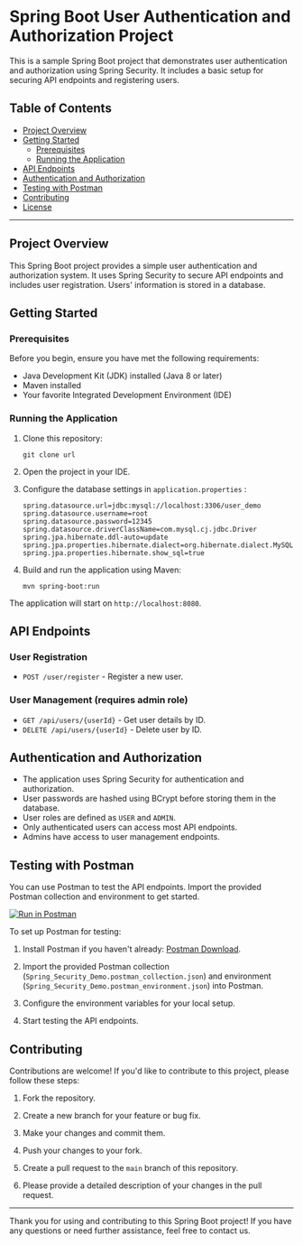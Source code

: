 # Spring Boot User Authentication and Authorization Project

This is a sample Spring Boot project that demonstrates user authentication and authorization using Spring Security. It includes a basic setup for securing API endpoints and registering users.

## Table of Contents
- [Project Overview](#project-overview)
- [Getting Started](#getting-started)
  - [Prerequisites](#prerequisites)
  - [Running the Application](#running-the-application)
- [API Endpoints](#api-endpoints)
- [Authentication and Authorization](#authentication-and-authorization)
- [Testing with Postman](#testing-with-postman)
- [Contributing](#contributing)
- [License](#license)

---

## Project Overview

This Spring Boot project provides a simple user authentication and authorization system. It uses Spring Security to secure API endpoints and includes user registration. Users' information is stored in a database.

## Getting Started

### Prerequisites

Before you begin, ensure you have met the following requirements:

- Java Development Kit (JDK) installed (Java 8 or later)
- Maven installed
- Your favorite Integrated Development Environment (IDE)

### Running the Application

1. Clone this repository:

   ```shell
   git clone url
   ```

2. Open the project in your IDE.

3. Configure the database settings in `application.properties` :

   ```
   spring.datasource.url=jdbc:mysql://localhost:3306/user_demo
   spring.datasource.username=root
   spring.datasource.password=12345
   spring.datasource.driverClassName=com.mysql.cj.jdbc.Driver
   spring.jpa.hibernate.ddl-auto=update
   spring.jpa.properties.hibernate.dialect=org.hibernate.dialect.MySQL8Dialect
   spring.jpa.properties.hibernate.show_sql=true
   ```

4. Build and run the application using Maven:

   ```shell
   mvn spring-boot:run
   ```

The application will start on `http://localhost:8080`.

## API Endpoints

### User Registration

- `POST /user/register` - Register a new user.

### User Management (requires admin role)

- `GET /api/users/{userId}` - Get user details by ID.
- `DELETE /api/users/{userId}` - Delete user by ID.

## Authentication and Authorization

- The application uses Spring Security for authentication and authorization.
- User passwords are hashed using BCrypt before storing them in the database.
- User roles are defined as `USER` and `ADMIN`.
- Only authenticated users can access most API endpoints.
- Admins have access to user management endpoints.

## Testing with Postman

You can use Postman to test the API endpoints. Import the provided Postman collection and environment to get started.

[![Run in Postman](https://run.pstmn.io/button.svg)](https://app.getpostman.com/run-collection/your-collection-id)

To set up Postman for testing:

1. Install Postman if you haven't already: [Postman Download](https://www.postman.com/downloads/).

2. Import the provided Postman collection (`Spring_Security_Demo.postman_collection.json`) and environment (`Spring_Security_Demo.postman_environment.json`) into Postman.

3. Configure the environment variables for your local setup.

4. Start testing the API endpoints.

## Contributing

Contributions are welcome! If you'd like to contribute to this project, please follow these steps:

1. Fork the repository.

2. Create a new branch for your feature or bug fix.

3. Make your changes and commit them.

4. Push your changes to your fork.

5. Create a pull request to the `main` branch of this repository.

6. Please provide a detailed description of your changes in the pull request.



---

Thank you for using and contributing to this Spring Boot project! If you have any questions or need further assistance, feel free to contact us.
